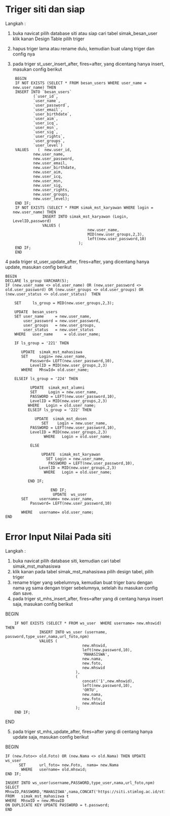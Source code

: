 # Triger siti dan siap

Langkah :

1. buka navicat pilih database siti atau siap cari tabel simak_besan_user klik kanan Design Table pilih triger
2. hapus triger lama atau rename dulu, kemudian buat ulang triger dan config nya
3. pada triger st_user_insert_after, fires=after, yang dicentang hanya insert, masukan config berikut

        BEGIN 
	    IF NOT EXISTS (SELECT * FROM besan_users WHERE user_name = new.user_name) THEN
	    INSERT INTO `besan_users`
			    (`user_id`,
			    `user_name`,
			    `user_password`,
			    `user_email`,
			    `user_birthdate`,
			    `user_aim`,
			    `user_icq`,
			    `user_msn`,
			    `user_sig`,
			    `user_rights`,
			    `user_groups`,
			    `user_level`)
	    VALUES    (  new.user_id,
			    new.user_name,
			    new.user_password,
			    new.user_email,
			    new.user_birthdate,
			    new.user_aim,
			    new.user_icq,
			    new.user_msn,
			    new.user_sig,
			    new.user_rights,
			    new.user_groups,
			    new.user_level);
	    END IF;	
        IF NOT EXISTS (SELECT * FROM simak_mst_karyawan WHERE login = new.user_name) THEN
                    INSERT INTO simak_mst_karyawan (Login, LevelID,password)
                    VALUES (
                                        new.user_name, 
                                        MID(new.user_groups,2,3),
                                        left(new.user_password,10)
                                    );
        END IF; 
        END

4 pada triger st_user_update_after, fires=after, yang dicentang hanya update, masukan config berikut

	BEGIN   
	DECLARE	ls_group VARCHAR(5);	
	IF (new.user_name <> old.user_name) OR (new.user_password <> old.user_password) OR (new.user_groups <> old.user_groups) OR (new.user_status <> old.user_status)  THEN
		
		SET 	ls_group = MID(new.user_groups,2,3);
			
		UPDATE  besan_users
		SET	user_name     = new.user_name,	
			user_password = new.user_password,
			user_groups   = new.user_groups,	
			user_status   = new.user_status	
		WHERE	user_name     = old.user_name;
	    
		IF ls_group = '221' THEN
		
		   UPDATE  simak_mst_mahasiswa
		   SET	   Login= new.user_name,
			   Password= LEFT(new.user_password,10),
			   LevelID = MID(new.user_groups,2,3)
		   WHERE   MhswId= old.user_name;
		
		ELSEIF ls_group = '224' THEN
		
		       UPDATE  simak_mst_alumni
		       SET	   Login = new.user_name,
			   PASSWORD = LEFT(new.user_password,10),
			   LevelID = MID(new.user_groups,2,3)
		      WHERE   Login = old.user_name;
		      ELSEIF ls_group = '222' THEN
		
		         UPDATE  simak_mst_dosen
		            SET	   Login = new.user_name,
			   PASSWORD = LEFT(new.user_password,10),
			   LevelID = MID(new.user_groups,2,3)
		             WHERE   Login = old.user_name;
		   
		       ELSE	
		
		            UPDATE  simak_mst_karyawan
		              SET Login = new.user_name,
			           PASSWORD = LEFT(new.user_password,10),
                   LevelID = MID(new.user_groups,2,3)
		             WHERE   Login = old.user_name;
		
		      END IF;
		
	                    END IF;
	                     UPDATE  ws_user
		   SET	   username= new.user_name,
			   Password= LEFT(new.user_password,10)
			   
		   WHERE   username= old.user_name;
    END


# Error Input Nilai Pada siti

Langkah :

1. buka navicat pilih database siti, kemudian cari tabel simak_mst_mahasiswa
2. klik kanan pada tabel simak_mst_mahasiswa pilih design tabel, pilih triger
3. rename triger yang sebelumnya, kemudian buat triger baru dengan nama yg sama dengan triger sebelumnya, setelah itu masukan config dan save.
4. pada triger st_mhs_insert_after, fires=after yang di centang hanya insert saja, masukan config berikut

BEGIN

        IF NOT EXISTS (SELECT * FROM ws_user  WHERE username= new.mhswid) THEN
                   INSERT INTO ws_user (username, password,type_user,nama,url_foto,npm)
                   VALUES (
                                      new.mhswid, 
                                      left(new.password,10),
                                      'MAHASISWA',
                                      new.nama,
                                      new.foto,
                                      new.mhswid
                                   ),
                                   (
                                      concat('1',new.mhswid), 
                                      left(new.password,10),
                                      'ORTU',
                                      new.nama,
                                      new.foto,
                                      new.mhswid
                                   );
        END IF;

END

5. pada triger st_mhs_update_after, fires=after yang di centang hanya update saja, masukan config berikut

BEGIN

	IF (new.Foto<> old.Foto) OR (new.Nama <> old.Nama) THEN UPDATE  ws_user
          SET	   url_foto= new.Foto,  nama= new.Nama			   
		   WHERE   username= old.mhswid;
	END IF;

	INSERT INTO ws_user(username,PASSWORD,type_user,nama,url_foto,npm)
	SELECT MhswID,PASSWORD,'MAHASISWA',nama,CONCAT('https://siti.stimlog.ac.id/stimlog/modul/simpati/',foto),MhswID
	FROM   simak_mst_mahasiswa t
	WHERE  MhswID = new.MhswID 
	ON DUPLICATE KEY UPDATE PASSWORD = t.password;
	END